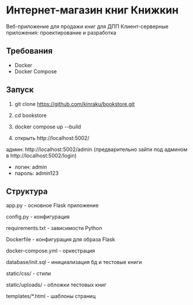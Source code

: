 # Интернет-магазин книг Книжкин

Веб-приложение для продажи книг для ДПП Клиент-серверные приложения: проектирование и разработка

## Требования

- Docker
- Docker Compose

## Запуск

1) git clone https://github.com/kinraku/bookstore.git

2) cd bookstore

3) docker compose up --build

4) открыть http://localhost:5002/

админ: http://localhost:5002/admin  (предварительно зайти под админом в http://localhost:5002/login)
- логин: admin  
- пароль: admin123

## Структура

app.py - основное Flask приложение

config.py - конфигурация

requirements.txt - зависимости Python

Dockerfile - конфигурация для образа Flask

docker-compose.yml - оркестрация

database/init.sql - инициализация бд и тестовые книги

static/css/ - стили

static/uploads/ - обложки тестовых книг

templates/*.html - шаблоны страниц